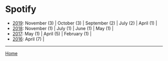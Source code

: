 # Spotify

  * [2019](./spotify-2019.md): 
      November (3) | 
      October (3) | 
      September (2) | 
      July (2) | 
      April (1) | 
  * [2018](./spotify-2018.md): 
      November (1) | 
      July (1) | 
      June (1) | 
      May (1) | 
  * [2017](./spotify-2017.md): 
      May (1) | 
      April (5) | 
      February (1) | 
  * [2016](./spotify-2016.md): 
      April (7) | 

----

[Home](../)
